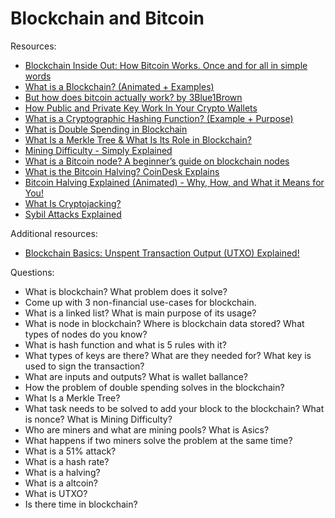 # Blockchain and Bitcoin

Resources:

* [Blockchain Inside Out: How Bitcoin Works. Once and for all in simple words](https://vas3k.com/blog/blockchain/) 
* [What is a Blockchain? (Animated + Examples)](https://www.youtube.com/watch?v=kHybf1aC-jE)
* [But how does bitcoin actually work? by 3Blue1Brown](https://www.youtube.com/watch?v=bBC-nXj3Ng4)
* [How Public and Private Key Work In Your Crypto Wallets](https://www.youtube.com/watch?v=bvSJm7fHXto)
* [What is a Cryptographic Hashing Function? (Example + Purpose)](https://www.youtube.com/watch?v=gTfNtop9vzM)
* [What is Double Spending in Blockchain](https://www.geeksforgeeks.org/what-is-double-spending-in-blockchain/)
* [What Is a Merkle Tree & What Is Its Role in Blockchain?](https://learn.bybit.com/blockchain/what-is-merkle-tree/)
* [Mining Difficulty - Simply Explained](https://www.youtube.com/watch?v=o1gOyhU6XEw)
* [What is a Bitcoin node? A beginner’s guide on blockchain nodes](https://cointelegraph.com/bitcoin-for-beginners/what-is-a-bitcoin-node-a-beginners-guide-on-blockchain-nodes)
* [What is the Bitcoin Halving? CoinDesk Explains](https://www.youtube.com/watch?v=rT3szqSykVU)
* [Bitcoin Halving Explained (Animated) - Why, How, and What it Means for You!](https://www.youtube.com/watch?v=oUusKpkSHkw)
* [What Is Cryptojacking?](https://academy.binance.com/en/articles/what-is-cryptojacking)
* [Sybil Attacks Explained](https://academy.binance.com/en/articles/sybil-attacks-explained)

Additional resources:
* [Blockchain Basics: Unspent Transaction Output (UTXO) Explained!](https://www.youtube.com/watch?v=hKft6E4K8KY&list=PLZWRruJDdjy1YCnVTcdh9w9vFe8DHy4SG)

Questions:

* What is blockchain? What problem does it solve?
* Come up with 3 non-financial use-cases for blockchain.
* What is a linked list? What is main purpose of its usage?
* What is node in blockchain? Where is blockchain data stored? What types of nodes do you know?
* What is hash function and what is 5 rules with it?
* What types of keys are there? What are they needed for? What key is used to sign the transaction?
* What are inputs and outputs? What is wallet ballance?
* How the problem of double spending solves in the blockchain?
* What Is a Merkle Tree?
* What task needs to be solved to add your block to the blockchain? What is nonce? What is Mining Difficulty?
* Who are miners and what are mining pools? What is Asics?
* What happens if two miners solve the problem at the same time?
* What is a 51% attack?
* What is a hash rate?
* What is a halving?
* What is a altcoin?
* What is UTXO?
* Is there time in blockchain? 
